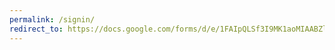 ```yaml
---
permalink: /signin/
redirect_to: https://docs.google.com/forms/d/e/1FAIpQLSf3I9MK1aoMIAABZlotjbiVsRf79v9lb7f9l19Zia3zq4SRAg/viewform?usp=share_link
---
```

